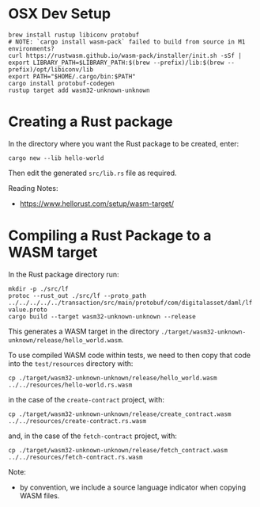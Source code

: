 # OSX Dev Setup

```shell
brew install rustup libiconv protobuf
# NOTE: `cargo install wasm-pack` failed to build from source in M1 environments?
curl https://rustwasm.github.io/wasm-pack/installer/init.sh -sSf | 
export LIBRARY_PATH=$LIBRARY_PATH:$(brew --prefix)/lib:$(brew --prefix)/opt/libiconv/lib
export PATH="$HOME/.cargo/bin:$PATH"
cargo install protobuf-codegen
rustup target add wasm32-unknown-unknown 
```

# Creating a Rust package

In the directory where you want the Rust package to be created, enter:
```shell
cargo new --lib hello-world
```

Then edit the generated `src/lib.rs` file as required.

Reading Notes:
- https://www.hellorust.com/setup/wasm-target/

# Compiling a Rust Package to a WASM target

In the Rust package directory run:
```shell
mkdir -p ./src/lf
protoc --rust_out ./src/lf --proto_path ../../../../../transaction/src/main/protobuf/com/digitalasset/daml/lf value.proto
cargo build --target wasm32-unknown-unknown --release  
```

This generates a WASM target in the directory `./target/wasm32-unknown-unknown/release/hello_world.wasm`.

To use compiled WASM code within tests, we need to then copy that code into the `test/resources` directory with:
```shell
cp ./target/wasm32-unknown-unknown/release/hello_world.wasm ../../resources/hello-world.rs.wasm
```
in the case of the `create-contract` project, with:
```shell
cp ./target/wasm32-unknown-unknown/release/create_contract.wasm ../../resources/create-contract.rs.wasm
```
and, in the case of the `fetch-contract` project, with:
```shell
cp ./target/wasm32-unknown-unknown/release/fetch_contract.wasm ../../resources/fetch-contract.rs.wasm
```

Note:
- by convention, we include a source language indicator when copying WASM files.
